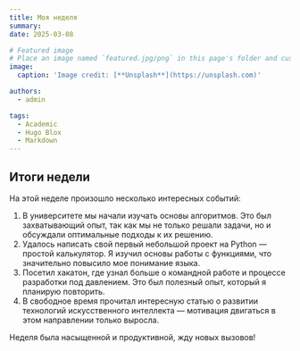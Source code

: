 ```yaml
---
title: Моя неделя
summary: 
date: 2025-03-08

# Featured image
# Place an image named `featured.jpg/png` in this page's folder and customize its options here.
image:
  caption: 'Image credit: [**Unsplash**](https://unsplash.com)'

authors:
  - admin

tags:
  - Academic
  - Hugo Blox
  - Markdown
---
```


## Итоги недели

На этой неделе произошло несколько интересных событий:

1. В университете мы начали изучать основы алгоритмов. Это был захватывающий опыт, так как мы не только решали задачи, но и обсуждали оптимальные подходы к их решению.
2. Удалось написать свой первый небольшой проект на Python — простой калькулятор. Я изучил основы работы с функциями, что значительно повысило мое понимание языка.
3. Посетил хакатон, где узнал больше о командной работе и процессе разработки под давлением. Это был полезный опыт, который я планирую повторить.
4. В свободное время прочитал интересную статью о развитии технологий искусственного интеллекта — мотивация двигаться в этом направлении только выросла.

Неделя была насыщенной и продуктивной, жду новых вызовов!

